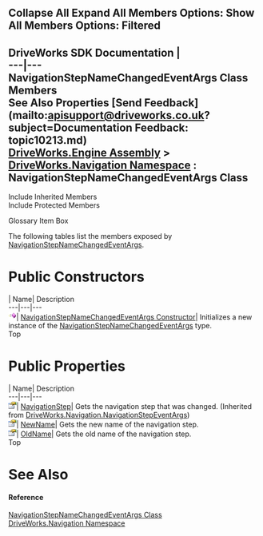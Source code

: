 Collapse All Expand All Members Options: Show All  Members Options: Filtered   
---  
DriveWorks SDK Documentation  |   
---|---  
NavigationStepNameChangedEventArgs Class Members   
See Also Properties [Send Feedback](mailto:apisupport@driveworks.co.uk?subject=Documentation Feedback: topic10213.md)  
[DriveWorks.Engine Assembly](topic2156.md) > [DriveWorks.Navigation Namespace](topic10114.md) : NavigationStepNameChangedEventArgs Class  
---  
  
Include Inherited Members    
Include Protected Members  


Glossary Item Box

The following tables list the members exposed by [NavigationStepNameChangedEventArgs](topic10213.md).

# Public Constructors

| Name| Description  
---|---|---  
![Public Constructor](dotnetimages/publicConstructor.gif)| [NavigationStepNameChangedEventArgs Constructor](topic10219.md)| Initializes a new instance of the [NavigationStepNameChangedEventArgs](topic10213.md) type.   
Top

# Public Properties

| Name| Description  
---|---|---  
![Public Property](dotnetimages/publicProperty.gif)| [NavigationStep](topic10212.md)| Gets the navigation step that was changed. (Inherited from [DriveWorks.Navigation.NavigationStepEventArgs](topic10205.md))  
![Public Property](dotnetimages/publicProperty.gif)| [NewName](topic10220.md)| Gets the new name of the navigation step.   
![Public Property](dotnetimages/publicProperty.gif)| [OldName](topic10221.md)| Gets the old name of the navigation step.   
Top

# See Also

#### Reference

[NavigationStepNameChangedEventArgs Class](topic10213.md)   
[DriveWorks.Navigation Namespace](topic10114.md)


